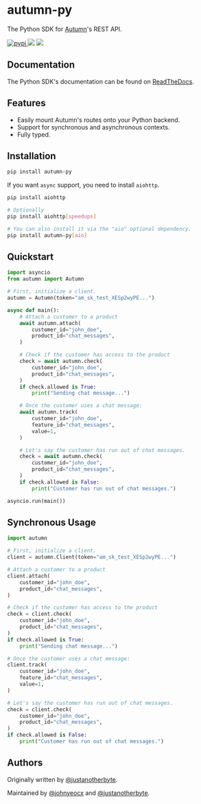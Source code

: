 # autumn-py

The Python SDK for [Autumn](https://github.com/useautumn/autumn)'s REST API.

<a href="https://pypi.org/project/autumn-py">
<img src="https://img.shields.io/pypi/v/autumn-py" alt="pypi">
</a>
<img src="https://img.shields.io/pypi/pyversions/autumn-py.svg">
<a href="https://discord.gg/53emPtY9tA" alt="https://discord.gg/53emPtY9tA">
<img src="https://img.shields.io/badge/Join%20Community-5865F2?logo=discord&logoColor=white">
</a>

## Documentation

The Python SDK's documentation can be found on [ReadTheDocs](https://autumn-sdk-unofficial.readthedocs.io).

## Features

- Easily mount Autumn's routes onto your Python backend.
- Support for synchronous and asynchronous contexts.
- Fully typed.

## Installation

```bash
pip install autumn-py
```

If you want `async` support, you need to install `aiohttp`.

```bash
pip install aiohttp

# Optionally
pip install aiohttp[speedups]

# You can also install it via the "aio" optional dependency.
pip install autumn-py[aio]
```

## Quickstart

```python
import asyncio
from autumn import Autumn

# First, initialize a client.
autumn = Autumn(token="am_sk_test_XESp2wyPE...")

async def main():
    # Attach a customer to a product
    await autumn.attach(
        customer_id="john_doe",
        product_id="chat_messages",
    )

    # Check if the customer has access to the product
    check = await autumn.check(
        customer_id="john_doe",
        product_id="chat_messages",
    )
    if check.allowed is True:
        print("Sending chat message...")

    # Once the customer uses a chat message:
    await autumn.track(
        customer_id="john_doe",
        feature_id="chat_messages",
        value=1,
    )

    # Let's say the customer has run out of chat messages.
    check = await autumn.check(
        customer_id="john_doe",
        product_id="chat_messages",
    )
    if check.allowed is False:
        print("Customer has run out of chat messages.")

asyncio.run(main())
```

## Synchronous Usage

```python
import autumn

# First, initialize a client.
client = autumn.Client(token="am_sk_test_XESp2wyPE...")

# Attach a customer to a product
client.attach(
    customer_id="john_doe",
    product_id="chat_messages",
)

# Check if the customer has access to the product
check = client.check(
    customer_id="john_doe",
    product_id="chat_messages",
)
if check.allowed is True:
    print("Sending chat message...")

# Once the customer uses a chat message:
client.track(
    customer_id="john_doe",
    feature_id="chat_messages",
    value=1,
)

# Let's say the customer has run out of chat messages.
check = client.check(
    customer_id="john_doe",
    product_id="chat_messages",
)
if check.allowed is False:
    print("Customer has run out of chat messages.")
```

## Authors

Originally written by [@justanotherbyte](https://github.com/justanotherbyte).

Maintained by [@johnyeocx](https://github.com/johnyeocx) and [@justanotherbyte](https://github.com/justanotherbyte).
